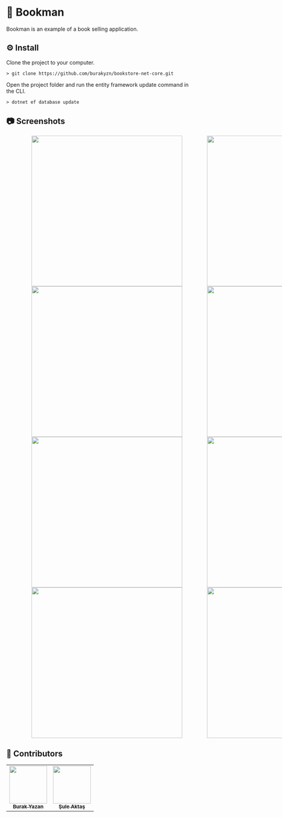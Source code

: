 # 🚀 Bookman

Bookman is an example of a book selling application.

## ⚙️ Install

Clone the project to your computer.
```
> git clone https://github.com/burakyzn/bookstore-net-core.git
```

Open the project folder and run the entity framework update command in the CLI.
```
> dotnet ef database update
```
## 📷 Screenshots

<div style="display: flex; width: 1000px; justify-content: space-evenly;">
  <img src="https://user-images.githubusercontent.com/44683436/129563102-993b30a5-19cf-4a6d-a08d-eaa2db654f87.png" width="400px;" alt=""/>
  <img src="https://user-images.githubusercontent.com/44683436/129563935-e2a646af-74ea-44d7-bad2-caf337b83ad7.png" width="400px;" alt=""/>
</div>
<div style="display: flex; width: 1000px; justify-content: space-evenly;">
  <img src="https://user-images.githubusercontent.com/44683436/129564013-0c787d49-d1ed-4d70-914b-690c53c53902.png" width="400px;" alt=""/>
  <img src="https://user-images.githubusercontent.com/44683436/129567268-8b5340aa-c2dd-4ba1-bff3-f16d9efa0a37.png" width="400px;" alt=""/>
</div>
<div style="display: flex; width: 1000px; justify-content: space-evenly;">
  <img src="https://user-images.githubusercontent.com/44683436/129567317-a61c65e4-f977-4d5d-928f-489bb762fe27.png" width="400px;" alt=""/>
  <img src="https://user-images.githubusercontent.com/44683436/129567763-b041b63f-9fbd-4126-9089-7b5b6ba91d87.png" width="400px;" alt=""/>
</div>
<div style="display: flex; width: 1000px; justify-content: space-evenly;">
  <img src="https://user-images.githubusercontent.com/44683436/129567655-024a0b26-78a3-4b4f-afb8-7703f490695d.png" width="400px;" alt=""/>
  <img src="https://user-images.githubusercontent.com/44683436/129567526-e7a84bbc-3ea6-48c6-8f27-4fa312f0004f.png" width="400px;" alt=""/>
</div>

## 🎯 Contributors
<table>
  <tr>
    <td align="center"><a href="https://www.linkedin.com/in/burakyazan/"><img src="https://avatars.githubusercontent.com/u/44683436?v=4s=100" width="100px;" alt=""/><br /><sub><b>Burak Yazan</b></sub></a><br /></td>
    <td align="center"><a href="https://www.linkedin.com/in/%C5%9Fule-akta%C5%9F-4b681319b/"><img src="https://avatars.githubusercontent.com/u/64965733?v=4s=100" width="100px;" alt=""/><br /><sub><b>Şule Aktaş</b></sub></a><br /></td>
  </tr>
</table>
